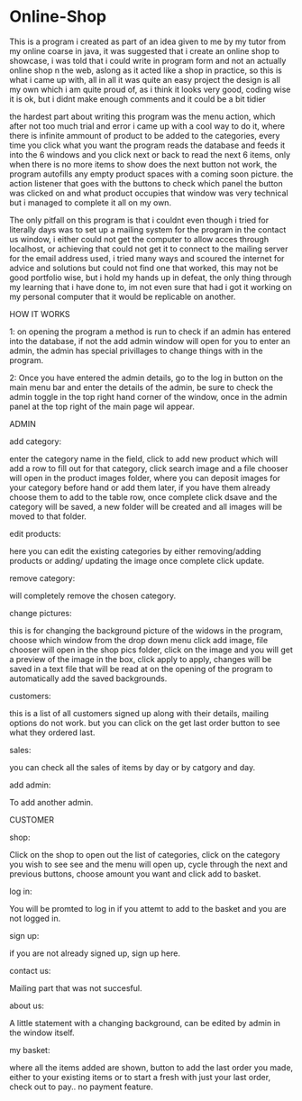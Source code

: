 # Online-Shop

This is a program i created as part of an idea given to me by my tutor from my online coarse in java, it was suggested that i create an online shop to showcase, i was told that i could write in program form and not an actually online shop n the web, aslong as it acted like a shop in practice, so this is what i came up with, all in all it was quite an easy project the design is all my own which i am quite proud of, as i think it looks very good, coding wise it is ok, but i didnt make enough comments and it could be a bit tidier

the hardest part about writing this program was the menu action, which after not too much trial and error i came up with a cool way to do it, where there is infinite ammount of product to be added to the categories, every time you click what you want the program reads the database and feeds it into the 6 windows and you click next or back to read the next 6 items, only when there is no more items to show does the next button not work, the program autofills any empty product spaces with a coming soon picture.
the action listener that goes with the buttons to check which panel the button was clicked on and what product occupies that window was very technical but i managed to complete it all on my own.

The only pitfall on this program is that i couldnt even though i tried for literally days was to set up a mailing system for the program in the contact us window, i either could not get the computer to allow acces through localhost, or achieving that could not get it to connect to the mailing server for the email address used, i tried many ways and scoured the internet for advice and solutions but could not find one that worked, this may not be good portfolio wise, but i hold my hands up in defeat, the only thing through my learning that i have done to, im not even sure that had i got it working on my personal computer that it would be replicable on another.


HOW IT WORKS

1:
	on opening the program a method is run to check if an admin has entered into the database, if not the add admin window will open for you to enter an admin, the admin has special privillages to change things with in the program.

2:
	Once you have entered the admin details, go to the log in button on the main menu bar and enter the details of the admin, be sure to check the admin toggle in the top right hand corner of the window,
once in the admin panel at the top right of the main page wil appear.

ADMIN

add category:

enter the category name in the field, click to add new product which will add a row to fill out for that category, click search image and a file chooser will open in the product images folder, where you can deposit images for your category before hand or add them later, if you have them already choose them to add to the table row, once complete click dsave and the category will be saved, a new folder will be created and all images will be moved to that folder.

edit products:

here you can edit the existing categories by either removing/adding products or adding/ updating the image once complete click update.

remove category:

will completely remove the chosen category.

change pictures:

this is for changing the background picture of the widows in the program, choose which window from the drop down menu click add image, file chooser will open in the shop pics folder, click on the image and you will get a preview of the image in the box, click apply to apply, changes will be saved in a text file that will be read at on the opening of the program to automatically add the saved backgrounds.

customers:

this is a list of all customers signed up along with their details, mailing options do not work. but you can click on the get last order button to see what they ordered last.

sales:

you can check all the sales of items by day or by catgory and day.

add admin:

To add another admin.

CUSTOMER

shop:

Click on the shop to open out the list of categories, click on the category you wish to see see and the menu will open up, cycle through the next and previous buttons, choose amount you want and click add to basket.

log in:

You will be promted to log in if you attemt to add to the basket and you are not logged in.

sign up:

if you are not already signed up, sign up here.

contact us:

Mailing part that was not succesful.

about us:

A little statement with a changing background, can be edited by admin in the window itself.

my basket:

where all the items added are shown, button to add the last order you made, either to your existing items or to start a fresh with just your last order, check out to pay.. no payment feature.
